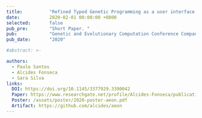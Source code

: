```yaml
---
title:          "Refined Typed Genetic Programming as a user interface for Genetic Programming"
date:           2020-02-01 00:00:00 +0800
selected:       false
pub_pre:        "Short Paper. "
pub:            "Genetic and Evolutionary Computation Conference Companion (GECCO)"
pub_date:       "2020"

#abstract: >-

authors:
  - Paulo Santos
  - Alcides Fonseca
  - Sara Silva
links:
  DOI: https://doi.org/10.1145/3377929.3390042
  Paper: https://www.researchgate.net/profile/Alcides-Fonseca/publication/344480869_Refined_typed_genetic_programming_as_a_user_interface_for_genetic_programming/links/6164284c1eb5da761e7a6f90/Refined-typed-genetic-programming-as-a-user-interface-for-genetic-programming.pdf
  Poster: /assets/poster/2020-poster-aeon.pdf
  Artifact: https://github.com/alcides/aeon
---
```

